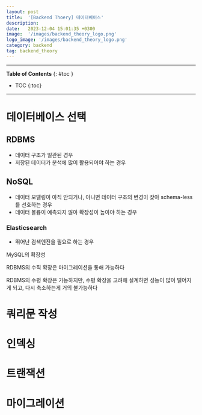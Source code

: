 ```yaml
---
layout: post
title:  '[Backend Thoery] 데이터베이스'
description: 
date:   2023-12-04 15:01:35 +0300
image:  '/images/backend_theory_logo.png'
logo_image: '/images/backend_theory_logo.png'
category: backend
tag: backend_theory
---
```


---
**Table of Contents**
{: #toc }
*  TOC
{:toc}

---

# 데이터베이스 선택

## RDBMS

- 데이터 구조가 일관된 경우
- 저장된 데이터가 분석에 많이 활용되어야 하는 경우

## NoSQL

- 데이터 모델링이 아직 안되거나, 아니면 데이터 구조의 변경이 잦아 schema-less를 선호하는 경우
- 데이터 볼륨이 예측되지 않아 확장성이 높아야 하는 경우

### Elasticsearch

- 뛰어난 검색엔진을 필요로 하는 경우

<div class="fan-para">
    <div class="fan-bar">
      <i class="fa-solid fa-fan"></i>
      MySQL의 확장성
    </div>
    <div class="fan-content">
      <p>RDBMS의 수직 확장은 마이그레이션을 통해 가능하다</p>
      <p>RDBMS의 수평 확장은 가능하지만, 수평 확장을 고려해 설계하면 성능이 많이 떨어지게 되고, 다시 축소하는게 거의 불가능하다</p>
    </div>
</div>

# 쿼리문 작성

# 인덱싱

# 트랜잭션

# 마이그레이션
